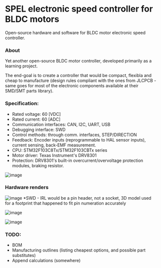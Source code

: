 # SPEL electronic speed controller for BLDC motors 

Open-source hardware and software for BLDC motor electronic speed controller.

### About
Yet another open-source BLDC motor controller, developed primarily as a learning project. 

The end-goal is to create a controller that would be compact, flexibla and cheap to manufacture (design rules compliant with the ones from JLCPCB - 
same goes for most of the electronic components available at their SMD/SMT parts library). 


### Specification:
- Rated voltage: 60 [VDC]
- Rated current: 60 [ADC]
- Communication interfaces: CAN, I2C, UART, USB
- Debugging interface: SWD
- Control methods: through comm. interfaces, STEP/DIRECTION
- Feedback: Encoder inputs (reprogrammable to HAL sensor inputs), current sensing, back-EMF measurement. 
- CPU: STM32F103C8Tx/STM32F103CBTx series 
- Motor driver: Texas Instrument's DRV8301 
- Protection: DRV8301's built-in overcurrent/overvoltage protection modules, braking resistor.

![image](https://user-images.githubusercontent.com/48156138/138562456-54088d2b-c0a0-4f65-85c4-9c497f19e726.png)

### Hardware renders 

![image](https://user-images.githubusercontent.com/48156138/139263360-2c158ee8-6ec6-4491-96f2-1af07be96c41.png)
*SWD - IRL would be a pin header, not a socket, 3D model used for a footprint that happened to fit pin numeration accurately

![image](https://user-images.githubusercontent.com/48156138/139263418-484be6c0-f3b1-411a-b18d-25be368aaa19.png)



![image](https://user-images.githubusercontent.com/48156138/138562720-e20d98e0-bbe8-4986-a477-3c2fc53e3972.png)



### TODO: 
- BOM
- Manufacturing outlines (listing cheapest options, and possible part substitutes)
- Append calculations (somewhere)

